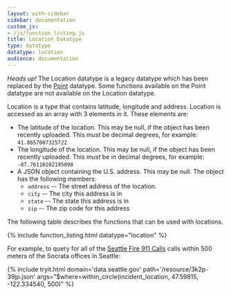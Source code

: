 ```yaml
---
layout: with-sidebar
sidebar: documentation
custom_js:
- /js/function_listing.js 
title: Location Datatype
type: datatype
datatype: location
audience: documentation
---
```


<div class="alert alert-info">
  <em>Heads up!</em> The Location datatype is a legacy datatype which has been replaced by the <a href="/docs/datatypes/point.html">Point</a> datatype. Some functions available on the Point datatype are not available on the Location datatype.
</div>

Location is a type that contains latitude, longitude and address. Location is accessed as an array with 3 elements in it.  These elements are:

* The latitude of the location.  This may be null, if the object has been recently uploaded.  This _must_ be decimal degrees, for example: `41.8657007325722`
* The longitude of the location.  This may be null, if the object has been recently uploaded.  This _must_ be in decimal degrees, for example: `-87.76110202195098`
* A JSON object containing the U.S. address.  This may be null.  The object has the following members:
    * `address` -- The street address of the location.
    * `city` -- The city this address is in
    * `state` -- The state this address is in
    * `zip` -- The zip code for this address

The following table describes the functions that can be used with locations. 

{% include function_listing.html datatype="location" %}

For example, to query for all of the [Seattle Fire 911 Calls](https://data.seattle.gov/Public-Safety/Seattle-Police-Department-911-Incident-Response/3k2p-39jp) calls within 500 meters of the Socrata offices in Seattle:

{% include tryit.html domain='data.seattle.gov' path='/resource/3k2p-39jp.json' args="$where=within_circle(incident_location, 47.59815, -122.334540, 500)" %}
